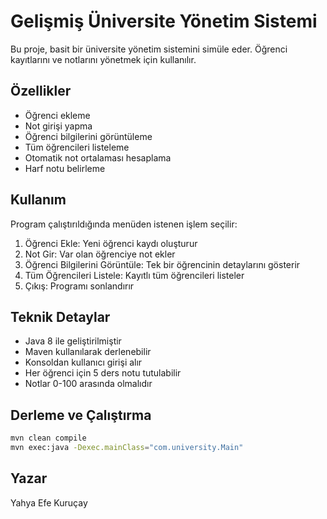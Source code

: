 # Gelişmiş Üniversite Yönetim Sistemi

Bu proje, basit bir üniversite yönetim sistemini simüle eder. Öğrenci kayıtlarını ve notlarını yönetmek için kullanılır.

## Özellikler

- Öğrenci ekleme
- Not girişi yapma
- Öğrenci bilgilerini görüntüleme
- Tüm öğrencileri listeleme
- Otomatik not ortalaması hesaplama
- Harf notu belirleme

## Kullanım

Program çalıştırıldığında menüden istenen işlem seçilir:

1. Öğrenci Ekle: Yeni öğrenci kaydı oluşturur
2. Not Gir: Var olan öğrenciye not ekler
3. Öğrenci Bilgilerini Görüntüle: Tek bir öğrencinin detaylarını gösterir
4. Tüm Öğrencileri Listele: Kayıtlı tüm öğrencileri listeler
5. Çıkış: Programı sonlandırır

## Teknik Detaylar

- Java 8 ile geliştirilmiştir
- Maven kullanılarak derlenebilir
- Konsoldan kullanıcı girişi alır
- Her öğrenci için 5 ders notu tutulabilir
- Notlar 0-100 arasında olmalıdır

## Derleme ve Çalıştırma

```bash
mvn clean compile
mvn exec:java -Dexec.mainClass="com.university.Main"
```

## Yazar

Yahya Efe Kuruçay
